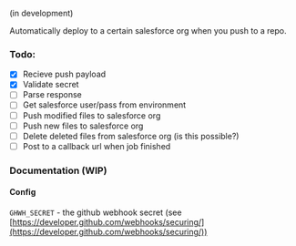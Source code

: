 (in development)

Automatically deploy to a certain salesforce org when you push to a repo.

### Todo:
- [x] Recieve push payload
- [x] Validate secret
- [ ] Parse response
- [ ] Get salesforce user/pass from environment
- [ ] Push modified files to salesforce org
- [ ] Push new files to salesforce org
- [ ] Delete deleted files from salesforce org (is this possible?)
- [ ] Post to a callback url when job finished

### Documentation (WIP)

#### Config

`GHWH_SECRET` - the github webhook secret (see [https://developer.github.com/webhooks/securing/](https://developer.github.com/webhooks/securing/))